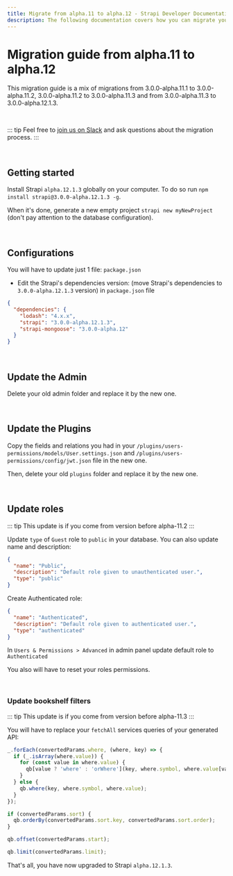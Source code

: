 ```yaml
---
title: Migrate from alpha.11 to alpha.12 - Strapi Developer Documentation
description: The following documentation covers how you can migrate your Strapi application from alpha.11 to alpha.12.
---
```


# Migration guide from alpha.11 to alpha.12

This migration guide is a mix of migrations from 3.0.0-alpha.11.1 to 3.0.0-alpha.11.2, 3.0.0-alpha.11.2 to 3.0.0-alpha.11.3 and from 3.0.0-alpha.11.3 to 3.0.0-alpha.12.1.3.

<br>

::: tip
Feel free to [join us on Slack](http://slack.strapi.io) and ask questions about the migration process.
:::

<br>

## Getting started

Install Strapi `alpha.12.1.3` globally on your computer. To do so run `npm install strapi@3.0.0-alpha.12.1.3 -g`.

When it's done, generate a new empty project `strapi new myNewProject` (don't pay attention to the database configuration).

<br>

## Configurations

You will have to update just 1 file: `package.json`

- Edit the Strapi's dependencies version: (move Strapi's dependencies to `3.0.0-alpha.12.1.3` version) in `package.json` file

```json
{
  "dependencies": {
    "lodash": "4.x.x",
    "strapi": "3.0.0-alpha.12.1.3",
    "strapi-mongoose": "3.0.0-alpha.12"
  }
}
```

<br>

## Update the Admin

Delete your old admin folder and replace it by the new one.

<br>

## Update the Plugins

Copy the fields and relations you had in your `/plugins/users-permissions/models/User.settings.json` and `/plugins/users-permissions/config/jwt.json` file in the new one.

Then, delete your old `plugins` folder and replace it by the new one.

<br>

## Update roles

::: tip
This update is if you come from version before alpha-11.2
:::

Update `type` of `Guest` role to `public` in your database. You can also update name and description:

```json
{
  "name": "Public",
  "description": "Default role given to unauthenticated user.",
  "type": "public"
}
```

Create Authenticated role:

```json
{
  "name": "Authenticated",
  "description": "Default role given to authenticated user.",
  "type": "authenticated"
}
```

In `Users & Permissions > Advanced` in admin panel update default role to `Authenticated`

You also will have to reset your roles permissions.

<br>

### Update bookshelf filters

::: tip
This update is if you come from version before alpha-11.3
:::

You will have to replace your `fetchAll` services queries of your generated API:

```js
_.forEach(convertedParams.where, (where, key) => {
  if (_.isArray(where.value)) {
    for (const value in where.value) {
      qb[value ? 'where' : 'orWhere'](key, where.symbol, where.value[value]);
    }
  } else {
    qb.where(key, where.symbol, where.value);
  }
});

if (convertedParams.sort) {
  qb.orderBy(convertedParams.sort.key, convertedParams.sort.order);
}

qb.offset(convertedParams.start);

qb.limit(convertedParams.limit);
```

That's all, you have now upgraded to Strapi `alpha.12.1.3`.
